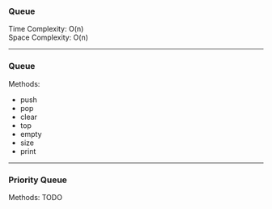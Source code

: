 ### Queue

Time Complexity: O(n)\
Space Complexity: O(n)

---

### Queue

Methods:

- push
- pop
- clear
- top
- empty
- size
- print

---

### Priority Queue

Methods:
TODO
